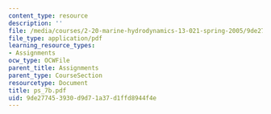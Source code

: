 ```yaml
---
content_type: resource
description: ''
file: /media/courses/2-20-marine-hydrodynamics-13-021-spring-2005/9de277453930d9d71a37d1ffd8944f4e_ps_7b.pdf
file_type: application/pdf
learning_resource_types:
- Assignments
ocw_type: OCWFile
parent_title: Assignments
parent_type: CourseSection
resourcetype: Document
title: ps_7b.pdf
uid: 9de27745-3930-d9d7-1a37-d1ffd8944f4e
---
```

